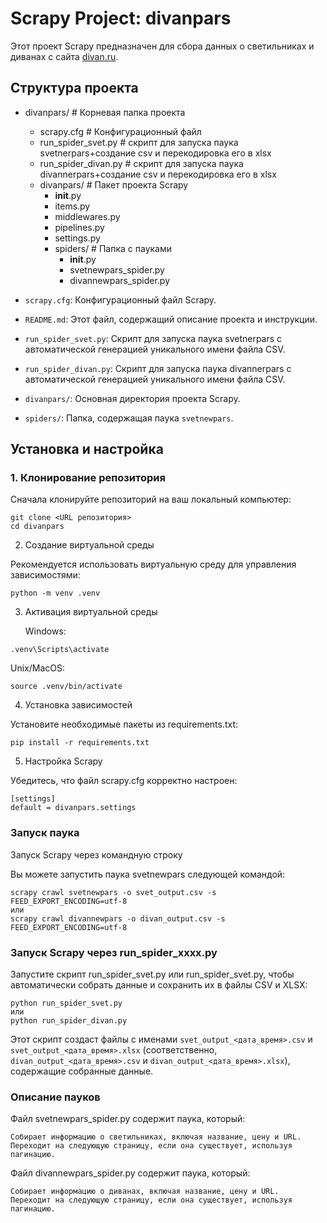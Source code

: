 # Scrapy Project: divanpars

Этот проект Scrapy предназначен для сбора данных о светильниках и диванах с сайта [divan.ru](https://www.divan.ru/category/svet).

## Структура проекта

- divanpars/                # Корневая папка проекта
    - scrapy.cfg            # Конфигурационный файл
    - run_spider_svet.py    # скрипт для запуска паука svetnerpars+создание csv и перекодировка его в xlsx
    - run_spider_divan.py   # скрипт для запуска паука divannerpars+создание csv и перекодировка его в xlsx
    - divanpars/            # Пакет проекта Scrapy
        - __init__.py
        - items.py
        - middlewares.py
        - pipelines.py
        - settings.py
        - spiders/          # Папка с пауками
            - __init__.py
            - svetnewpars_spider.py
            - divannewpars_spider.py



- `scrapy.cfg`: Конфигурационный файл Scrapy.
- `README.md`: Этот файл, содержащий описание проекта и инструкции.
- `run_spider_svet.py`: Скрипт для запуска паука svetnerpars с автоматической генерацией уникального имени файла CSV.
- `run_spider_divan.py`: Скрипт для запуска паука divannerpars с автоматической генерацией уникального имени файла CSV.
- `divanpars/`: Основная директория проекта Scrapy.
- `spiders/`: Папка, содержащая паука `svetnewpars`.

## Установка и настройка

### 1. Клонирование репозитория

Сначала клонируйте репозиторий на ваш локальный компьютер:

```
git clone <URL репозитория>
cd divanpars
```
2. Создание виртуальной среды

Рекомендуется использовать виртуальную среду для управления зависимостями:

```
python -m venv .venv
```
3. Активация виртуальной среды

    Windows:

```
.venv\Scripts\activate
```
Unix/MacOS:

```
source .venv/bin/activate
```
4. Установка зависимостей

Установите необходимые пакеты из requirements.txt:

```
pip install -r requirements.txt
```
5. Настройка Scrapy

Убедитесь, что файл scrapy.cfg корректно настроен:

```
[settings]
default = divanpars.settings
```
### Запуск паука
Запуск Scrapy через командную строку

Вы можете запустить паука svetnewpars следующей командой:
```
scrapy crawl svetnewpars -o svet_output.csv -s FEED_EXPORT_ENCODING=utf-8
или
scrapy crawl divannewpars -o divan_output.csv -s FEED_EXPORT_ENCODING=utf-8
```

### Запуск Scrapy через run_spider_хххх.py

Запустите скрипт run_spider_svet.py или run_spider_svet.py, чтобы автоматически собрать данные и сохранить их в файлы CSV и XLSX:

```
python run_spider_svet.py
или
python run_spider_divan.py
```
Этот скрипт создаст файлы с именами `svet_output_<дата_время>.csv` и `svet_output_<дата_время>.xlsx` (соответственно, `divan_output_<дата_время>.csv` и `divan_output_<дата_время>.xlsx`), содержащие собранные данные.


### Описание пауков

Файл svetnewpars_spider.py содержит паука, который:

    Собирает информацию о светильниках, включая название, цену и URL.
    Переходит на следующую страницу, если она существует, используя пагинацию.

Файл divannewpars_spider.py содержит паука, который:

    Собирает информацию о диванах, включая название, цену и URL.
    Переходит на следующую страницу, если она существует, используя пагинацию.

 
